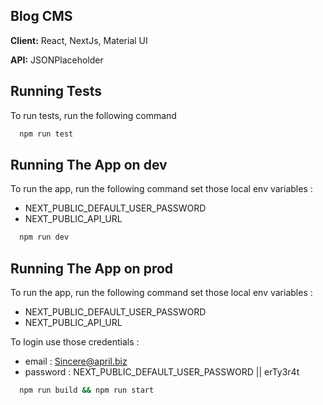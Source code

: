 
## Blog CMS

**Client:** React, NextJs, Material UI

**API:** JSONPlaceholder


## Running Tests

To run tests, run the following command

```bash
  npm run test
```

## Running The App on dev

To run the app, run the following command
set those local env variables :
- NEXT_PUBLIC_DEFAULT_USER_PASSWORD
- NEXT_PUBLIC_API_URL

```bash
  npm run dev
```

## Running The App on prod

To run the app, run the following command
set those local env variables :
- NEXT_PUBLIC_DEFAULT_USER_PASSWORD
- NEXT_PUBLIC_API_URL

To login use those credentials :
- email : Sincere@april.biz
- password : NEXT_PUBLIC_DEFAULT_USER_PASSWORD || erTy3r4t

```bash
  npm run build && npm run start
```